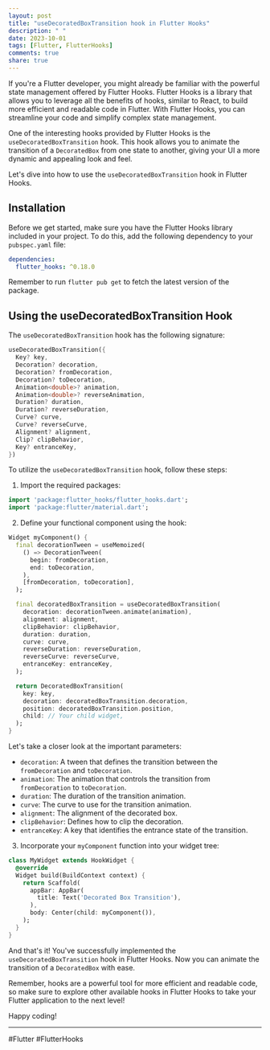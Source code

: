 ```yaml
---
layout: post
title: "useDecoratedBoxTransition hook in Flutter Hooks"
description: " "
date: 2023-10-01
tags: [Flutter, FlutterHooks]
comments: true
share: true
---
```


If you're a Flutter developer, you might already be familiar with the powerful state management offered by Flutter Hooks. Flutter Hooks is a library that allows you to leverage all the benefits of hooks, similar to React, to build more efficient and readable code in Flutter. With Flutter Hooks, you can streamline your code and simplify complex state management. 

One of the interesting hooks provided by Flutter Hooks is the `useDecoratedBoxTransition` hook. This hook allows you to animate the transition of a `DecoratedBox` from one state to another, giving your UI a more dynamic and appealing look and feel. 

Let's dive into how to use the `useDecoratedBoxTransition` hook in Flutter Hooks.

## Installation
Before we get started, make sure you have the Flutter Hooks library included in your project. To do this, add the following dependency to your `pubspec.yaml` file:

```yaml
dependencies:
  flutter_hooks: ^0.18.0
```

Remember to run `flutter pub get` to fetch the latest version of the package.

## Using the useDecoratedBoxTransition Hook
The `useDecoratedBoxTransition` hook has the following signature:

```dart
useDecoratedBoxTransition({
  Key? key,
  Decoration? decoration,
  Decoration? fromDecoration,
  Decoration? toDecoration,
  Animation<double>? animation,
  Animation<double>? reverseAnimation,
  Duration? duration,
  Duration? reverseDuration,
  Curve? curve,
  Curve? reverseCurve,
  Alignment? alignment,
  Clip? clipBehavior,
  Key? entranceKey,
})
```

To utilize the `useDecoratedBoxTransition` hook, follow these steps:

1. Import the required packages:

```dart
import 'package:flutter_hooks/flutter_hooks.dart';
import 'package:flutter/material.dart';
```

2. Define your functional component using the hook:

```dart
Widget myComponent() {
  final decorationTween = useMemoized(
    () => DecorationTween(
      begin: fromDecoration,
      end: toDecoration,
    ),
    [fromDecoration, toDecoration],
  );

  final decoratedBoxTransition = useDecoratedBoxTransition(
    decoration: decorationTween.animate(animation),
    alignment: alignment,
    clipBehavior: clipBehavior,
    duration: duration,
    curve: curve,
    reverseDuration: reverseDuration,
    reverseCurve: reverseCurve,
    entranceKey: entranceKey,
  );

  return DecoratedBoxTransition(
    key: key,
    decoration: decoratedBoxTransition.decoration,
    position: decoratedBoxTransition.position,
    child: // Your child widget,
  );
}
```

Let's take a closer look at the important parameters:

- `decoration`: A tween that defines the transition between the `fromDecoration` and `toDecoration`.
- `animation`: The animation that controls the transition from `fromDecoration` to `toDecoration`.
- `duration`: The duration of the transition animation.
- `curve`: The curve to use for the transition animation.
- `alignment`: The alignment of the decorated box.
- `clipBehavior`: Defines how to clip the decoration.
- `entranceKey`: A key that identifies the entrance state of the transition.

3. Incorporate your `myComponent` function into your widget tree:

```dart
class MyWidget extends HookWidget {
  @override
  Widget build(BuildContext context) {
    return Scaffold(
      appBar: AppBar(
        title: Text('Decorated Box Transition'),
      ),
      body: Center(child: myComponent()),
    );
  }
}
```

And that's it! You've successfully implemented the `useDecoratedBoxTransition` hook in Flutter Hooks. Now you can animate the transition of a `DecoratedBox` with ease.

Remember, hooks are a powerful tool for more efficient and readable code, so make sure to explore other available hooks in Flutter Hooks to take your Flutter application to the next level!

Happy coding!

---

#Flutter #FlutterHooks